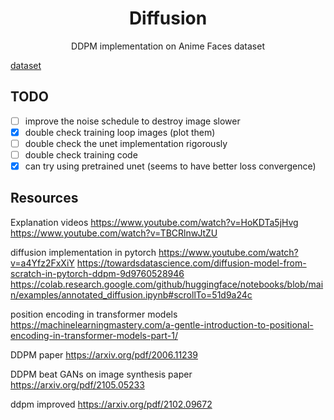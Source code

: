 <div align="center">

# Diffusion

DDPM implementation on Anime Faces dataset

</div>

[dataset](https://huggingface.co/datasets/huggan/anime-faces)

## TODO

- [ ] improve the noise schedule to destroy image slower
- [x] double check training loop images (plot them)
- [ ] double check the unet implementation rigorously
- [ ] double check training code
- [x] can try using pretrained unet (seems to have better loss convergence)

## Resources

Explanation videos
https://www.youtube.com/watch?v=HoKDTa5jHvg
https://www.youtube.com/watch?v=TBCRlnwJtZU

diffusion implementation in pytorch
https://www.youtube.com/watch?v=a4Yfz2FxXiY
https://towardsdatascience.com/diffusion-model-from-scratch-in-pytorch-ddpm-9d9760528946
https://colab.research.google.com/github/huggingface/notebooks/blob/main/examples/annotated_diffusion.ipynb#scrollTo=51d9a24c

position encoding in transformer models
https://machinelearningmastery.com/a-gentle-introduction-to-positional-encoding-in-transformer-models-part-1/

DDPM paper
https://arxiv.org/pdf/2006.11239

DDPM beat GANs on image synthesis paper
https://arxiv.org/pdf/2105.05233

ddpm improved
https://arxiv.org/pdf/2102.09672


